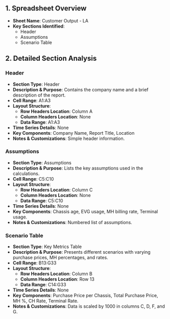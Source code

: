## 1. Spreadsheet Overview
- **Sheet Name**: Customer Output - LA
- **Key Sections Identified**:
    - Header
    - Assumptions
    - Scenario Table

## 2. Detailed Section Analysis

### Header
- **Section Type**: Header
- **Description & Purpose**: Contains the company name and a brief description of the report.
- **Cell Range**: A1:A3
- **Layout Structure**:
    - **Row Headers Location**: Column A
    - **Column Headers Location**: None
    - **Data Range**: A1:A3
- **Time Series Details**: None
- **Key Components**: Company Name, Report Title, Location
- **Notes & Customizations**: Simple header information.

### Assumptions
- **Section Type**: Assumptions
- **Description & Purpose**: Lists the key assumptions used in the calculations.
- **Cell Range**: C5:C10
- **Layout Structure**:
    - **Row Headers Location**: Column C
    - **Column Headers Location**: None
    - **Data Range**: C5:C10
- **Time Series Details**: None
- **Key Components**: Chassis age, EVG usage, MH billing rate, Terminal usage.
- **Notes & Customizations**: Numbered list of assumptions.

### Scenario Table
- **Section Type**: Key Metrics Table
- **Description & Purpose**: Presents different scenarios with varying purchase prices, MH percentages, and rates.
- **Cell Range**: B13:G33
- **Layout Structure**:
    - **Row Headers Location**: Column B
    - **Column Headers Location**: Row 13
    - **Data Range**: C14:G33
- **Time Series Details**: None
- **Key Components**: Purchase Price per Chassis, Total Purchase Price, MH %, CH Rate, Terminal Rate.
- **Notes & Customizations**: Data is scaled by 1000 in columns C, D, F, and G.
